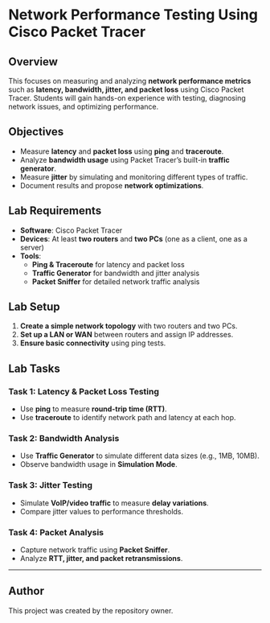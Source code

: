 # Network Performance Testing Using Cisco Packet Tracer

## Overview
This focuses on measuring and analyzing **network performance metrics** such as **latency, bandwidth, jitter, and packet loss** using Cisco Packet Tracer. Students will gain hands-on experience with testing, diagnosing network issues, and optimizing performance.

## Objectives
- Measure **latency** and **packet loss** using **ping** and **traceroute**.
- Analyze **bandwidth usage** using Packet Tracer’s built-in **traffic generator**.
- Measure **jitter** by simulating and monitoring different types of traffic.
- Document results and propose **network optimizations**.

## Lab Requirements
- **Software**: Cisco Packet Tracer
- **Devices**: At least **two routers** and **two PCs** (one as a client, one as a server)
- **Tools**:
  - **Ping & Traceroute** for latency and packet loss
  - **Traffic Generator** for bandwidth and jitter analysis
  - **Packet Sniffer** for detailed network traffic analysis

## Lab Setup
1. **Create a simple network topology** with two routers and two PCs.
2. **Set up a LAN or WAN** between routers and assign IP addresses.
3. **Ensure basic connectivity** using ping tests.

## Lab Tasks
### Task 1: Latency & Packet Loss Testing
- Use **ping** to measure **round-trip time (RTT)**.
- Use **traceroute** to identify network path and latency at each hop.

### Task 2: Bandwidth Analysis
- Use **Traffic Generator** to simulate different data sizes (e.g., 1MB, 10MB).
- Observe bandwidth usage in **Simulation Mode**.

### Task 3: Jitter Testing
- Simulate **VoIP/video traffic** to measure **delay variations**.
- Compare jitter values to performance thresholds.

### Task 4: Packet Analysis
- Capture network traffic using **Packet Sniffer**.
- Analyze **RTT, jitter, and packet retransmissions**.

---

## Author
This project was created by the repository owner.
